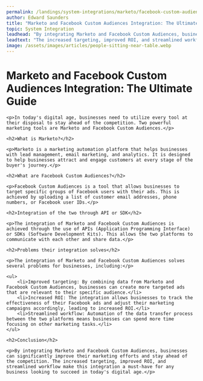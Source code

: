 ```yaml
---
permalink: /landings/system-integrations/marketo/facebook-custom-audiences
author: Edward Saunders
title: "Marketo and Facebook Custom Audiences Integration: The Ultimate Guide"
topic: System Integration
leadhead: "By integrating Marketo and Facebook Custom Audiences, businesses can significantly improve their marketing efforts and stay ahead of the competition"
leadtext: "The increased targeting, improved ROI, and streamlined workflow make this integration a must-have for any business looking to succeed in today's digital age."
image: /assets/images/articles/people-sitting-near-table.webp
---
```

<div class="arttext">
	<h1>Marketo and Facebook Custom Audiences Integration: The Ultimate Guide</h1>

	<p>In today's digital age, businesses need to utilize every tool at their disposal to stay ahead of the competition. Two powerful marketing tools are Marketo and Facebook Custom Audiences.</p>

	<h2>What is Marketo?</h2>

	<p>Marketo is a marketing automation platform that helps businesses with lead management, email marketing, and analytics. It is designed to help businesses attract and engage customers at every stage of the buyer's journey.</p>

	<h2>What are Facebook Custom Audiences?</h2>

	<p>Facebook Custom Audiences is a tool that allows businesses to target specific groups of Facebook users with their ads. This is achieved by uploading a list of customer email addresses, phone numbers, or Facebook user IDs.</p>

	<h2>Integration of the two through API or SDK</h2>

	<p>The integration of Marketo and Facebook Custom Audiences is achieved through the use of APIs (Application Programming Interface) or SDKs (Software Development Kits). This allows the two platforms to communicate with each other and share data.</p>

	<h2>Problems their integration solves</h2>

	<p>The integration of Marketo and Facebook Custom Audiences solves several problems for businesses, including:</p>

	<ul>
		<li>Improved targeting: By combining data from Marketo and Facebook Custom Audiences, businesses can create more targeted ads that are relevant to their specific audience.</li>
		<li>Increased ROI: The integration allows businesses to track the effectiveness of their Facebook ads and adjust their marketing campaigns accordingly, leading to increased ROI.</li>
		<li>Streamlined workflow: Automation of the data transfer process between the two platforms means businesses can spend more time focusing on other marketing tasks.</li>
	</ul>

	<h2>Conclusion</h2>

	<p>By integrating Marketo and Facebook Custom Audiences, businesses can significantly improve their marketing efforts and stay ahead of the competition. The increased targeting, improved ROI, and streamlined workflow make this integration a must-have for any business looking to succeed in today's digital age.</p>

</div>